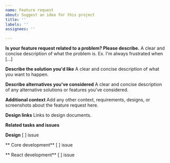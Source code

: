 ```yaml
---
name: Feature request
about: Suggest an idea for this project
title: ''
labels: ''
assignees: ''

---
```


**Is your feature request related to a problem? Please describe.**
A clear and concise description of what the problem is. Ex. I'm always frustrated when [...]

**Describe the solution you'd like**
A clear and concise description of what you want to happen.

**Describe alternatives you've considered**
A clear and concise description of any alternative solutions or features you've considered.

**Additional context**
Add any other context, requirements, designs, or screenshots about the feature request here.

**Design links**
Links to design documents.

**Related tasks and issues**

**Design**
[ ] issue

** Core development**
[ ] issue

** React development**
[ ] issue

